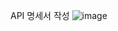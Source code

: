 API 명세서 작성
![image](https://github.com/user-attachments/assets/91033441-935a-4ae0-857a-b154b4a5ffd7)
